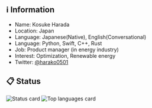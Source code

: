 ## :information_source: Information

- Name: Kosuke Harada
- Location: Japan
- Language: Japanese(Native), English(Conversational)
- Language: Python, Swift, C++, Rust
- Job: Product manager (in energy industry)
- Interest: Optimization, Renewable energy
- Twitter: [@harako0501](https://twitter.com/harako0501)

## :clipboard: Status
<img src="https://uetyo-github-status.vercel.app/api?username=hato0501&hide=contribs&hide_rank=true&count_private=true&show_icons=true&hide_title=true&hide_border=true&border_radius=7&bg_color=50,74EBD5,ACB6E5&icon_color=34495E&text_color=34495E" alt="Status card"> <nobr />
<img src="https://uetyo-github-status.vercel.app/api/top-langs/?username=hato0501&langs_count=5&hide_title=true&hide_border=true&border_radius=7&bg_color=50,ACB6E5,74EBD5&border_color=768390" alt="Top languages card"> <nobr />
